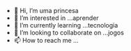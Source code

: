 - 👋 Hi, I’m uma princesa
- 👀 I’m interested in ...aprender
- 🌱 I’m currently learning ...tecnologia
- 💞️ I’m looking to collaborate on ...jogos
- 📫 How to reach me ...

<!---
nataligatinha/nataligatinha is a ✨ special ✨ repository because its `README.md` (this file) appears on your GitHub profile.
You can click the Preview link to take a look at your changes.
--->
